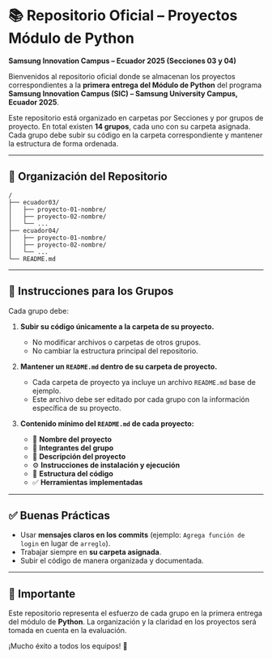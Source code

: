 # 📚 Repositorio Oficial – Proyectos Módulo de Python  
**Samsung Innovation Campus – Ecuador 2025 (Secciones 03 y 04)**

Bienvenidos al repositorio oficial donde se almacenan los proyectos correspondientes a la **primera entrega del Módulo de Python** del programa **Samsung Innovation Campus (SIC) – Samsung University Campus, Ecuador 2025**.

Este repositorio está organizado en carpetas por Secciones y por grupos de proyecto. En total existen **14 grupos**, cada uno con su carpeta asignada. Cada grupo debe subir su código en la carpeta correspondiente y mantener la estructura de forma ordenada.

---

## 📂 Organización del Repositorio

```plaintext
/
├── ecuador03/
│   ├── proyecto-01-nombre/
│   ├── proyecto-02-nombre/
│   └── ...
├── ecuador04/
│   ├── proyecto-01-nombre/
│   ├── proyecto-02-nombre/
│   └── ...
└── README.md

```
---

## 📝 Instrucciones para los Grupos

Cada grupo debe:

1. **Subir su código únicamente a la carpeta de su proyecto.**
   - No modificar archivos o carpetas de otros grupos.  
   - No cambiar la estructura principal del repositorio.  

2. **Mantener un `README.md` dentro de su carpeta de proyecto.**
   - Cada carpeta de proyecto ya incluye un archivo `README.md` base de ejemplo.  
   - Este archivo debe ser editado por cada grupo con la información específica de su proyecto.  

3. **Contenido mínimo del `README.md` de cada proyecto:**
   - 📌 **Nombre del proyecto**  
   - 👥 **Integrantes del grupo**  
   - 📝 **Descripción del proyecto**  
   - ⚙️ **Instrucciones de instalación y ejecución**  
   - 📂 **Estructura del código**   
   - ✅ **Herramientas implementadas**  

---

## ✅ Buenas Prácticas

- Usar **mensajes claros en los commits** (ejemplo: `Agrega función de login` en lugar de `arreglo`).
- Trabajar siempre en **su carpeta asignada**.  
- Subir el código de manera organizada y documentada.   

---

## 📢 Importante

Este repositorio representa el esfuerzo de cada grupo en la primera entrega del módulo de **Python**. La organización y la claridad en los proyectos será tomada en cuenta en la evaluación.  

¡Mucho éxito a todos los equipos! 🚀  
